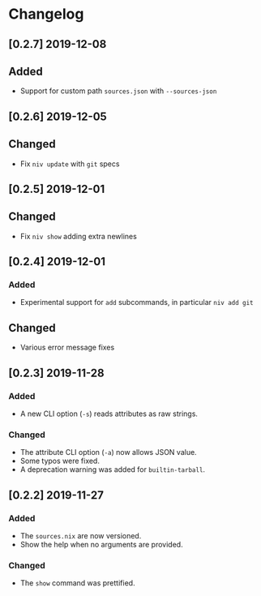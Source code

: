 # Changelog

## [0.2.7] 2019-12-08
## Added
* Support for custom path `sources.json` with `--sources-json`

## [0.2.6] 2019-12-05
## Changed
* Fix `niv update` with `git` specs

## [0.2.5] 2019-12-01
## Changed
* Fix `niv show` adding extra newlines

## [0.2.4] 2019-12-01
### Added
* Experimental support for `add` subcommands, in particular `niv add git`
## Changed
* Various error message fixes

## [0.2.3] 2019-11-28
### Added
* A new CLI option (`-s`) reads attributes as raw strings.
### Changed
* The attribute CLI option (`-a`) now allows JSON value.
* Some typos were fixed.
* A deprecation warning was added for `builtin-tarball`.

## [0.2.2] 2019-11-27
### Added
* The `sources.nix` are now versioned.
* Show the help when no arguments are provided.
### Changed
* The `show` command was prettified.

